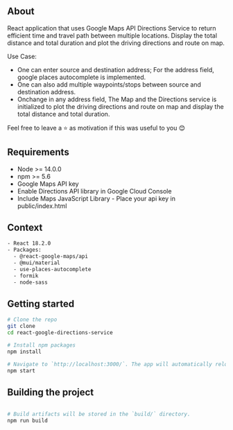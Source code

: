 ## About

React application that uses Google Maps API Directions Service to return efficient time and travel path between multiple locations. Display the total distance and total duration and plot the driving directions and route on map.

Use Case:
- One can enter source and destination address; For the address field, google places autocomplete is implemented.
- One can also add multiple waypoints/stops between source and destination address.
- Onchange in any address field, The Map and the Directions service is initialized to plot the driving directions and route on map and display the total distance and total duration.

Feel free to leave a ⭐ as motivation if this was useful to you 😊

## Requirements

- Node >= 14.0.0
- npm >= 5.6
- Google Maps API key 
- Enable Directions API library in Google Cloud Console 
- Include Maps JavaScript Library - Place your api key in public/index.html

## Context
```bash
- React 18.2.0
- Packages:
  - @react-google-maps/api
  - @mui/material
  - use-places-autocomplete
  - formik
  - node-sass
```

## Getting started

```bash
# Clone the repo
git clone
cd react-google-directions-service

# Install npm packages
npm install

# Navigate to `http://localhost:3000/`. The app will automatically reload if you change any of the source files
npm start

```

## Building the project

```bash

# Build artifacts will be stored in the `build/` directory.
npm run build

```
